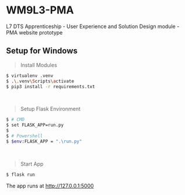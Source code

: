 # WM9L3-PMA

L7 DTS Apprenticeship - User Experience and Solution Design module - PMA website prototype

## Setup for Windows

> Install Modules

```bash
$ virtualenv .venv
$ .\.venv\Scripts\activate
$ pip3 install -r requirements.txt
```

<br />

> Setup Flask Environment

```bash
$ # CMD
$ set FLASK_APP=run.py
$
$ # Powershell
$ $env:FLASK_APP = ".\run.py"
```

<br />

> Start App

```bash
$ flask run
```

The app runs at http://127.0.0.1:5000
